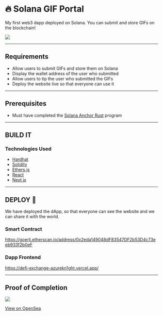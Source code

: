 # 🔥 Solana GIF Portal

My first web3 dapp deployed on Solana. You can submit and store GIFs on the blockchain! 

![](https://i.imgur.com/qiqMie1.jpg)

---

## Requirements

- Allow users to submit GIFs and store them on Solana
- Display the wallet address of the user who submitted
- Allow users to tip the user who submitted the GIFs
- Deploy the website live so that everyone can use it

---

## Prerequisites

- Must have completed the [Solana Anchor Rust](https://github.com/AzureKn1ght/Solana-Anchor-Rust) program

---

## BUILD IT

### Technologies Used 
- [Hardhat](https://hardhat.org/)
- [Solidity](https://soliditylang.org/)
- [Ethers.js](https://github.com/ethers-io/ethers.js/)
- [React](https://reactjs.org/)
- [Next.js](https://nextjs.org/)

---

## DEPLOY 🚀

We have deployed the dApp, so that everyone can see the website and we can share it with the world.

### Smart Contract 
https://goerli.etherscan.io/address/0x2eda149048dF83547DF2b53D4c73eeb933f2b0eF

### Dapp Frontend
https://defi-exchange-azurekn1ght.vercel.app/

--- 

## Proof of Completion 

![](https://i.imgur.com/1YOdnzP.gif)

[View on OpenSea](https://opensea.io/assets/matic/0x3cd266509d127d0eac42f4474f57d0526804b44e/21664/)
